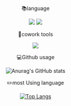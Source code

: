 <div align="center">
 
:books:language

<img src="https://img.shields.io/badge/python-3776AB?style=for-the-badge&logo=python&logoColor=white">  <img src="https://img.shields.io/badge/JAVA-FF9E0F?style=for-the-badge&logo=JAVA&logoColor=white">

 
 :wrench:cowork tools
 
 <img src="https://img.shields.io/badge/Github-181717?style=for-the-badge&logo=Github&logoColor=white">


:computer:Github usage

![Anurag's GitHub stats](https://github-readme-stats.vercel.app/api?username=iyongchan&show_icons=true&theme=radical)



:pencil2:most Using language

[![Top Langs](https://github-readme-stats.vercel.app/api/top-langs/?username=iyongchan)](https://github.com/anuraghazra/github-readme-stats)
</div>

